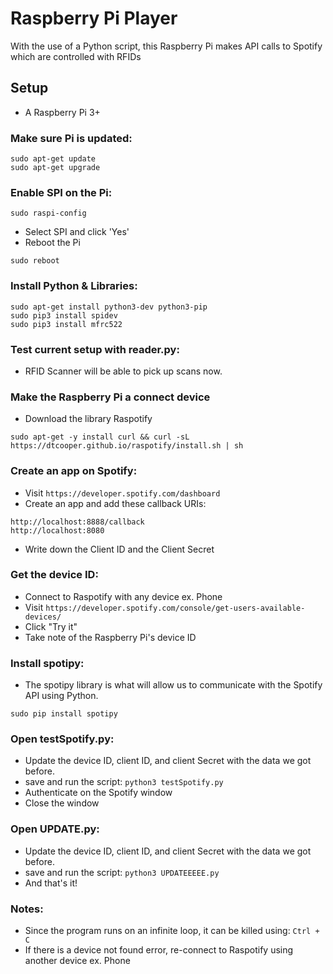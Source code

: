 # Raspberry Pi Player<br />
With the use of a Python script, this Raspberry Pi makes API calls to Spotify which are controlled with RFIDs<br />

## Setup<br />
- A Raspberry Pi 3+
### Make sure Pi is updated:
`sudo apt-get update`<br/>
`sudo apt-get upgrade`
### Enable SPI on the Pi:
`sudo raspi-config`
- Select SPI and click 'Yes'
- Reboot the Pi<br/>

`sudo reboot`
### Install Python & Libraries:
`sudo apt-get install python3-dev python3-pip`<br/>
`sudo pip3 install spidev`<br/>
`sudo pip3 install mfrc522`
### Test current setup with reader.py:
- RFID Scanner will be able to pick up scans now.
### Make the Raspberry Pi a connect device
- Download the library Raspotify<br/>

`sudo apt-get -y install curl && curl -sL https://dtcooper.github.io/raspotify/install.sh | sh`

### Create an app on Spotify:
- Visit `https://developer.spotify.com/dashboard`<br/>
- Create an app and add these callback URIs:<br/>

`http://localhost:8888/callback`<br/>
`http://localhost:8080`
- Write down the Client ID and the Client Secret

### Get the device ID:
- Connect to Raspotify with any device ex. Phone<br/>
- Visit `https://developer.spotify.com/console/get-users-available-devices/`<br/>
- Click "Try it"
- Take note of the Raspberry Pi's device ID

### Install spotipy:
- The spotipy library is what will allow us to communicate with the Spotify API using Python.<br/>

`sudo pip install spotipy`

### Open testSpotify.py:
- Update the device ID, client ID, and client Secret with the data we got before.<br/>
- save and run the script:  `python3 testSpotify.py `
- Authenticate on the Spotify window
- Close the window

### Open UPDATE.py:
- Update the device ID, client ID, and client Secret with the data we got before.<br/>
- save and run the script:  `python3 UPDATEEEEE.py `
- And that's it!
### Notes:
- Since the program runs on an infinite loop, it can be killed using: `Ctrl + C`
- If there is a device not found error, re-connect to Raspotify using another device ex. Phone

